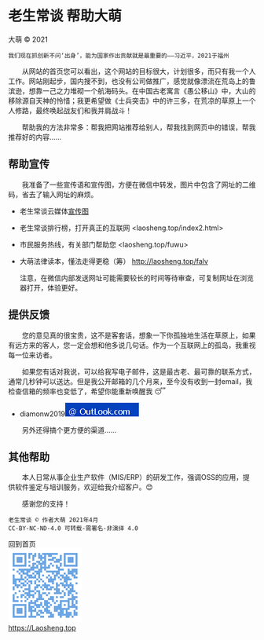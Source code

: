 老生常谈 帮助大萌
=================
大萌 © 2021

	我们现在抓创新不问‘出身’，能为国家作出贡献就是最重要的——习近平，2021于福州

　　从网站的首页您可以看出，这个网站的目标很大，计划很多，而只有我一个人工作。网站刚起步，国内搜不到，也没有公司做推广，感觉就像漂流在荒岛上的鲁滨逊，想靠一己之力堆砌一个航海码头。在中国古老寓言《愚公移山》中，大山的移除源自天神的怜惜；我更希望做《士兵突击》中的许三多，在荒凉的草原上一个人修路，最终唤起战友们和我并肩战斗！

　　帮助我的方法非常多：帮我把网站推荐给别人，帮我找到网页中的错误，帮我推荐好的内容……

帮助宣传
--------

　　我准备了一些宣传语和宣传图，方便在微信中转发，图片中包含了网址的二维码，省去了输入网址的麻烦。

 * 老生常谈云媒体[宣传图](../broad "报纸电视，一页通览")
 * 老生常谈排行榜，打开真正的互联网	<laosheng.top/index2.html>
 * 市民服务热线，有关部门帮助您	<laosheng.top/fuwu>
 * 大萌法律读本，懂法走得更稳（筹）	<http://laosheng.top/falv>

	注意，在微信内部发送网址可能需要较长的时间等待审查，可复制网址在浏览器打开，体验更好。

提供反馈
--------

　　您的意见真的很宝贵，这不是客套话，想象一下你孤独地生活在草原上，如果有远方来的客人，您一定会想和他多说几句话。作为一个互联网上的孤岛，我重视每一位来访者。

　　如果您有话对我说，可以给我写电子邮件，这是最古老、最可靠的联系方式，通常几秒钟可以送达。但是我公开邮箱的几个月来，至今没有收到一封email，我检查信箱的频率也变低了，希望你能重新唤醒我 😴
+ diamonw2019![邮件后缀加载中](./mail-2020.png)

　　另外还得搞个更方便的渠道……


其他帮助
---------

　　本人日常从事企业生产软件（MIS/ERP）的研发工作，强调OSS的应用，提供软件鉴定与培训服务，欢迎给我介绍客户。😊

　　感谢您的支持！

	老生常谈 © 作者大萌 2021年4月
	CC-BY-NC-ND-4.0 可转载-需署名-非演绎 4.0

回到首页  
<a href=".." title="返回老生常谈首页"><img src="../indexQR-Blue.png" /></a>  
https://Laosheng.top
